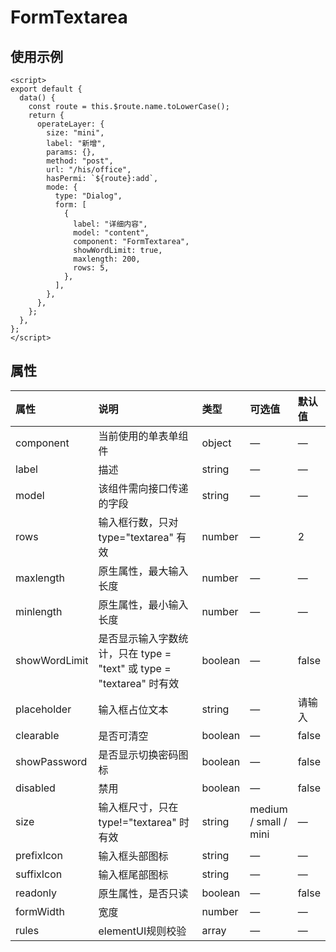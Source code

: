 # FormTextarea

## 使用示例

```vue
<script>
export default {
  data() {
    const route = this.$route.name.toLowerCase();
    return {
      operateLayer: {
        size: "mini",
        label: "新增",
        params: {},
        method: "post",
        url: "/his/office",
        hasPermi: `${route}:add`,
        mode: {
          type: "Dialog",
          form: [
            {
              label: "详细内容",
              model: "content",
              component: "FormTextarea",
              showWordLimit: true,
              maxlength: 200,
              rows: 5,
            },
          ],
        },
      },
    };
  },
};
</script>
```

## 属性

| 属性     | 说明        | 类型  | 可选值 | 默认值
| :------- | :----------- | :------ | :------------------------------------------ | :----- |
|component|当前使用的单表单组件|object|—|—|
|label|描述|string|—|—|
|model|该组件需向接口传递的字段|string|—|—|
|rows|输入框行数，只对 type="textarea" 有效|number|—|2|
|maxlength|原生属性，最大输入长度|number|—|—|
|minlength|原生属性，最小输入长度|number|—|—|
|showWordLimit|是否显示输入字数统计，只在 type = "text" 或 type = "textarea" 时有效|boolean|—|false|
|placeholder|输入框占位文本|string|—|请输入|
|clearable|是否可清空|boolean|—|false|
|showPassword|是否显示切换密码图标|boolean|—|false|
|disabled|禁用|boolean|—|false|
|size|输入框尺寸，只在 type!="textarea" 时有效|string|medium / small / mini|—|
|prefixIcon|输入框头部图标|string|—|—|
|suffixIcon|输入框尾部图标|string|—|—|
|readonly|原生属性，是否只读|boolean|—|false|
|formWidth|宽度|number|—|—|
|rules|elementUI规则校验|array|—|—|
<style>
table th:nth-of-type(1) {
    width: 20%;
}
table th:nth-of-type(2) {
    width: 40%;
}
</style>